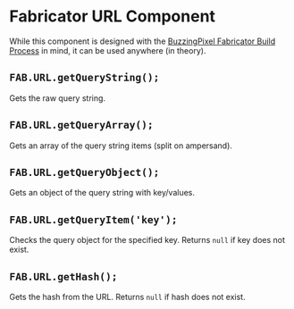 # Fabricator URL Component

While this component is designed with the [BuzzingPixel Fabricator Build Process](https://github.com/tjdraper/buzzing-pixel-fabricator) in mind, it can be used anywhere (in theory).

## `FAB.URL.getQueryString();`

Gets the raw query string.

## `FAB.URL.getQueryArray();`

Gets an array of the query string items (split on ampersand).

## `FAB.URL.getQueryObject();`

Gets an object of the query string with key/values.

## `FAB.URL.getQueryItem('key');`

Checks the query object for the specified key. Returns `null` if key does not exist.

## `FAB.URL.getHash();`

Gets the hash from the URL. Returns `null` if hash does not exist.